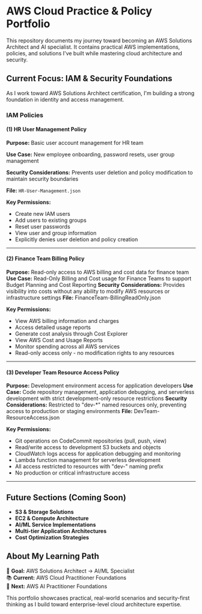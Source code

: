# AWS Cloud Practice & Policy Portfolio

This repository documents my journey toward becoming an AWS Solutions Architect and AI specialist. It contains practical AWS implementations, policies, and solutions I've built while mastering cloud architecture and security.

## Current Focus: IAM & Security Foundations

As I work toward AWS Solutions Architect certification, I'm building a strong foundation in identity and access management.

### IAM Policies

#### (1) HR User Management Policy

**Purpose:** Basic user account management for HR team

**Use Case:** New employee onboarding, password resets, user group management

**Security Considerations:** Prevents user deletion and policy modification to maintain security boundaries

**File:** `HR-User-Management.json`

**Key Permissions:**
- Create new IAM users
- Add users to existing groups  
- Reset user passwords
- View user and group information
- Explicitly denies user deletion and policy creation

---
#### (2) Finance Team Billing Policy

**Purpose:** Read-only access to AWS billing and cost data for finance team  
**Use Case:** Read-Only Billing and Cost usage for Finance Teams to support Budget Planning and Cost Reporting
**Security Considerations:** Provides visibility into costs without any ability to modify AWS resources or infrastructure settings
**File:** FinanceTeam-BillingReadOnly.json

**Key Permissions:**

- View AWS billing information and charges
- Access detailed usage reports
- Generate cost analysis through Cost Explorer
- View AWS Cost and Usage Reports
- Monitor spending across all AWS services
- Read-only access only - no modification rights to any resources

----

#### (3) Developer Team Resource Access Policy

**Purpose:** Development environment access for application developers
**Use Case:** Code repository management, application debugging, and serverless development with strict development-only resource restrictions
**Security Considerations:** Restricted to "dev-*" named resources only, preventing access to production or staging environments
**File:** DevTeam-ResourceAccess.json

**Key Permissions:**

- Git operations on CodeCommit repositories (pull, push, view)
- Read/write access to development S3 buckets and objects
- CloudWatch logs access for application debugging and monitoring
- Lambda function management for serverless development
- All access restricted to resources with "dev-" naming prefix
- No production or critical infrastructure access

----------

## Future Sections (Coming Soon)
- **S3 & Storage Solutions**
- **EC2 & Compute Architecture** 
- **AI/ML Service Implementations**
- **Multi-tier Application Architectures**
- **Cost Optimization Strategies**

## About My Learning Path

🎯 **Goal:** AWS Solutions Architect → AI/ML Specialist  
📚 **Current:** AWS Cloud Practitioner Foundations  
🔄 **Next:** AWS AI Practitioner Foundations

This portfolio showcases practical, real-world scenarios and security-first thinking as I build toward enterprise-level cloud architecture expertise.
